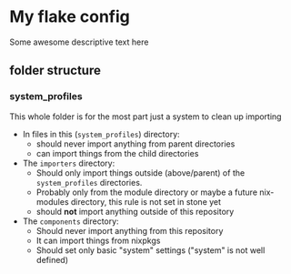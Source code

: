 # My flake config

Some awesome descriptive text here

## folder structure

### system_profiles

This whole folder is for the most part just a system to clean up importing

- In files in this (`system_profiles`) directory:
  - should never import anything from parent directories
  - can import things from the child directories
- The `importers` directory:
  - Should only import things outside (above/parent) of the `system_profiles` directories.
  - Probably only from the module directory or maybe a future nix-modules directory,
    this rule is not set in stone yet
  - should **not** import anything outside of this repository
- The `components` directory:
  - Should never import anything from this repository
  - It can import things from nixpkgs
  - Should set only basic "system" settings
    ("system" is not well defined)

